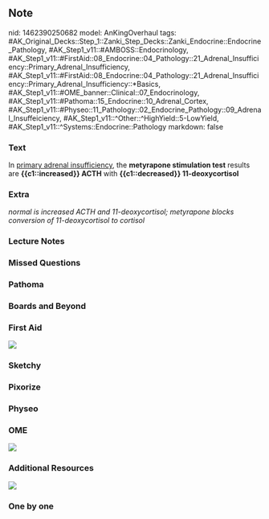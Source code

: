 ## Note
nid: 1462390250682
model: AnKingOverhaul
tags: #AK_Original_Decks::Step_1::Zanki_Step_Decks::Zanki_Endocrine::Endocrine_Pathology, #AK_Step1_v11::#AMBOSS::Endocrinology, #AK_Step1_v11::#FirstAid::08_Endocrine::04_Pathology::21_Adrenal_Insufficiency::Primary_Adrenal_Insufficiency, #AK_Step1_v11::#FirstAid::08_Endocrine::04_Pathology::21_Adrenal_Insufficiency::Primary_Adrenal_Insufficiency::*Basics, #AK_Step1_v11::#OME_banner::Clinical::07_Endocrinology, #AK_Step1_v11::#Pathoma::15_Endocrine::10_Adrenal_Cortex, #AK_Step1_v11::#Physeo::11_Pathology::02_Endocrine_Pathology::09_Adrenal_Insuffeiciency, #AK_Step1_v11::^Other::^HighYield::5-LowYield, #AK_Step1_v11::^Systems::Endocrine::Pathology
markdown: false

### Text
<div>
  In <u>primary adrenal insufficiency</u>, the <b>metyrapone
  stimulation test</b> results are <b>{{c1::increased}} ACTH</b>
  with <b>{{c1::decreased}} 11-deoxycortisol</b>
</div>

### Extra
<i>normal is increased ACTH and 11-deoxycortisol; metyrapone blocks
conversion of 11-deoxycortisol to cortisol</i>

### Lecture Notes


### Missed Questions


### Pathoma


### Boards and Beyond


### First Aid
<img src="tmpleNFj0.png">

### Sketchy


### Pixorize


### Physeo


### OME
<div class="ome-widget">
  <a href=
  "https://onlinemeded.org/spa/endocrinology?ref=anki"><img src=
  "_OME_AnkiFlashcards_Topic_6.png"></a>
</div>

### Additional Resources
<img src="paste-cf7954e3b06c20947f613782a00054b1a9507716.jpg">

### One by one

